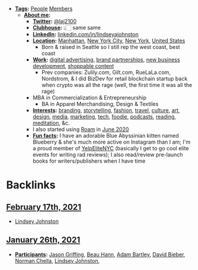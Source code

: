 - **[Tags](<Tags.md>):** [People](<People.md>) [Members](<Members.md>)
    - **[About me](<About me.md>):**
        - **[Twitter](<Twitter.md>):** [@laj2100](https://twitter.com/laj2100)
        - **[Clubhouse](<Clubhouse.md>):** 👆🏻 same same
        - **[LinkedIn](<LinkedIn.md>):** [linkedin.com/in/lindseyajohnston](https://www.linkedin.com/in/lindseyajohnston/)
        - **[Location](<Location.md>):** [Manhattan](<Manhattan.md>), [New York City](<New York City.md>), [New York](<New York.md>), [United States](<United States.md>)
            - Born & raised in Seattle so I still rep the west coast, best coast
        - **[Work](<Work.md>):** [digital advertising](<digital advertising.md>), [brand partnerships](<brand partnerships.md>), [new business development](<new business development.md>), [shoppable content](<shoppable content.md>)
            - Prev companies: Zulily.com, Gilt.com, RueLaLa.com, Nordstrom, & I did BizDev for retail blockchain startup back when crypto was all the rage (well, the first time it was all the rage)
        - MBA in Commercialization & Entrepreneurship
            - BA in Apparel Merchandising, Design & Textiles
        - **[Interests](<Interests.md>):** [branding](<branding.md>), [storytelling](<storytelling.md>), [fashion](<fashion.md>), [travel](<travel.md>), [culture](<culture.md>), [art](<art.md>), [design](<design.md>), [media](<media.md>), [marketing](<marketing.md>), [tech](<tech.md>), [foodie](<foodie.md>), [podcasts](<podcasts.md>), [reading](<reading.md>), [meditation](<meditation.md>), &c.
        - I also started using [Roam](<Roam.md>) in [June 2020](<June 2020.md>)
        - **[Fun facts](<Fun facts.md>):** I have an adorable Blue Abyssinian kitten named Blueberry & she's much more active on Instagram than I am; I'm a proud member of [YelpEliteNYC](<YelpEliteNYC.md>) (basically I get to go cool elite events for writing rad reviews); I also read/review pre-launch books for writers/publishers when I have time

# Backlinks
## [February 17th, 2021](<February 17th, 2021.md>)
- [Lindsey Johnston](<Lindsey Johnston.md>)

## [January 26th, 2021](<January 26th, 2021.md>)
- **[Participants](<Participants.md>):** [Jason Griffing](<Jason Griffing.md>), [Beau Hann](<Beau Hann.md>), [Adam Bartley](<Adam Bartley.md>), [David Bieber](<David Bieber.md>), [Norman Chella](<Norman Chella.md>), [Lindsey Johnston](<Lindsey Johnston.md>),

